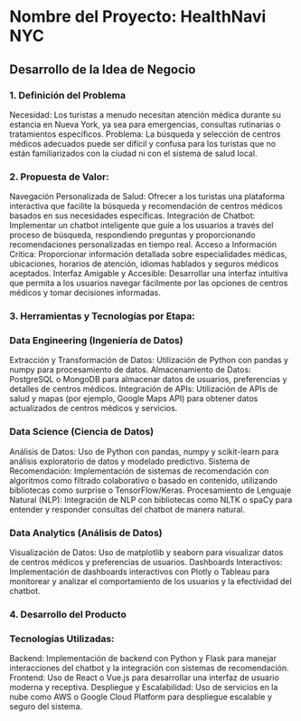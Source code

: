 # Nombre del Proyecto: HealthNavi NYC

## Desarrollo de la Idea de Negocio

### 1. Definición del Problema
  Necesidad: Los turistas a menudo necesitan atención médica durante su estancia en Nueva York, ya sea para emergencias, consultas rutinarias o tratamientos específicos.
  Problema: La búsqueda y selección de centros médicos adecuados puede ser difícil y confusa para los turistas que no están familiarizados con la ciudad ni con el sistema de     salud local.
### 2. Propuesta de Valor:
Navegación Personalizada de Salud: Ofrecer a los turistas una plataforma interactiva que facilite la búsqueda y recomendación de centros médicos basados en sus necesidades específicas.
Integración de Chatbot: Implementar un chatbot inteligente que guíe a los usuarios a través del proceso de búsqueda, respondiendo preguntas y proporcionando recomendaciones personalizadas en tiempo real.
Acceso a Información Crítica: Proporcionar información detallada sobre especialidades médicas, ubicaciones, horarios de atención, idiomas hablados y seguros médicos aceptados.
Interfaz Amigable y Accesible: Desarrollar una interfaz intuitiva que permita a los usuarios navegar fácilmente por las opciones de centros médicos y tomar decisiones informadas.

### 3. Herramientas y Tecnologías por Etapa:

### Data Engineering (Ingeniería de Datos)
Extracción y Transformación de Datos: Utilización de Python con pandas y numpy para procesamiento de datos.
Almacenamiento de Datos: PostgreSQL o MongoDB para almacenar datos de usuarios, preferencias y detalles de centros médicos.
Integración de APIs: Utilización de APIs de salud y mapas (por ejemplo, Google Maps API) para obtener datos actualizados de centros médicos y servicios.
### Data Science (Ciencia de Datos)
Análisis de Datos: Uso de Python con pandas, numpy y scikit-learn para análisis exploratorio de datos y modelado predictivo.
Sistema de Recomendación: Implementación de sistemas de recomendación con algoritmos como filtrado colaborativo o basado en contenido, utilizando bibliotecas como surprise o TensorFlow/Keras.
Procesamiento de Lenguaje Natural (NLP): Integración de NLP con bibliotecas como NLTK o spaCy para entender y responder consultas del chatbot de manera natural.
### Data Analytics (Análisis de Datos)
Visualización de Datos: Uso de matplotlib y seaborn para visualizar datos de centros médicos y preferencias de usuarios.
Dashboards Interactivos: Implementación de dashboards interactivos con Plotly o Tableau para monitorear y analizar el comportamiento de los usuarios y la efectividad del chatbot.

### 4. Desarrollo del Producto

### Tecnologías Utilizadas:
Backend: Implementación de backend con Python y Flask para manejar interacciones del chatbot y la integración con sistemas de recomendación.
Frontend: Uso de React o Vue.js para desarrollar una interfaz de usuario moderna y receptiva.
Despliegue y Escalabilidad: Uso de servicios en la nube como AWS o Google Cloud Platform para despliegue escalable y seguro del sistema.

